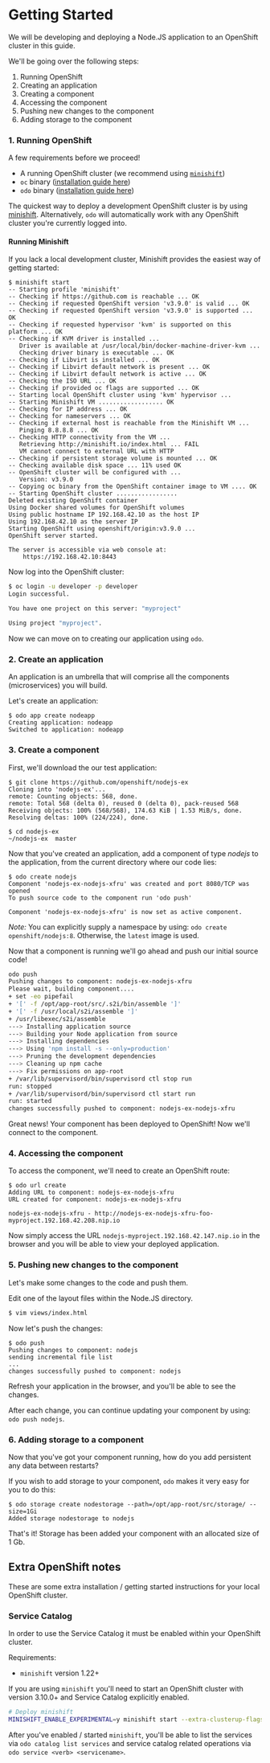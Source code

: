 # Getting Started

We will be developing and deploying a Node.JS application to an OpenShift cluster in this guide.

We'll be going over the following steps:

1. Running OpenShift
2. Creating an application
3. Creating a component
4. Accessing the component
5. Pushing new changes to the component
6. Adding storage to the component


### 1. Running OpenShift

A few requirements before we proceed!

 - A running OpenShift cluster (we recommend using [`minishift`](https://docs.openshift.org/latest/minishift/getting-started/installing.html))
 - `oc` binary ([installation guide here](https://docs.openshift.org/latest/minishift/getting-started/quickstart.html#starting-minishift))
 - `odo` binary ([installation guide here](/README.md#installation))

The quickest way to deploy a development OpenShift cluster is by using [minishift](https://docs.openshift.org/latest/minishift/index.html). Alternatively, `odo` will automatically work with any OpenShift cluster you're currently logged into.


#### Running Minishift

If you lack a local development cluster, Minishift provides the easiest way of getting started:

```console
$ minishift start       
-- Starting profile 'minishift'
-- Checking if https://github.com is reachable ... OK
-- Checking if requested OpenShift version 'v3.9.0' is valid ... OK
-- Checking if requested OpenShift version 'v3.9.0' is supported ... OK
-- Checking if requested hypervisor 'kvm' is supported on this platform ... OK
-- Checking if KVM driver is installed ...
   Driver is available at /usr/local/bin/docker-machine-driver-kvm ...
   Checking driver binary is executable ... OK
-- Checking if Libvirt is installed ... OK
-- Checking if Libvirt default network is present ... OK
-- Checking if Libvirt default network is active ... OK
-- Checking the ISO URL ... OK
-- Checking if provided oc flags are supported ... OK
-- Starting local OpenShift cluster using 'kvm' hypervisor ...
-- Starting Minishift VM .................. OK
-- Checking for IP address ... OK
-- Checking for nameservers ... OK
-- Checking if external host is reachable from the Minishift VM ...
   Pinging 8.8.8.8 ... OK
-- Checking HTTP connectivity from the VM ...
   Retrieving http://minishift.io/index.html ... FAIL
   VM cannot connect to external URL with HTTP
-- Checking if persistent storage volume is mounted ... OK
-- Checking available disk space ... 11% used OK
-- OpenShift cluster will be configured with ...
   Version: v3.9.0
-- Copying oc binary from the OpenShift container image to VM .... OK
-- Starting OpenShift cluster .................
Deleted existing OpenShift container
Using Docker shared volumes for OpenShift volumes
Using public hostname IP 192.168.42.10 as the host IP
Using 192.168.42.10 as the server IP
Starting OpenShift using openshift/origin:v3.9.0 ...
OpenShift server started.

The server is accessible via web console at:
    https://192.168.42.10:8443
```

Now log into the OpenShift cluster:

```sh
$ oc login -u developer -p developer
Login successful.

You have one project on this server: "myproject"

Using project "myproject".
```

Now we can move on to creating our application using `odo`.

### 2. Create an application

An application is an umbrella that will comprise all the components (microservices) you will build.

Let's create an application:

```console
$ odo app create nodeapp
Creating application: nodeapp
Switched to application: nodeapp
```

### 3. Create a component

First, we'll download the our test application: 

```console
$ git clone https://github.com/openshift/nodejs-ex
Cloning into 'nodejs-ex'...
remote: Counting objects: 568, done.
remote: Total 568 (delta 0), reused 0 (delta 0), pack-reused 568
Receiving objects: 100% (568/568), 174.63 KiB | 1.53 MiB/s, done.
Resolving deltas: 100% (224/224), done.

$ cd nodejs-ex 
~/nodejs-ex  master
```

Now that you've created an application, add a component of type _nodejs_ to the application, from the current directory where our code lies:

```console
$ odo create nodejs
Component 'nodejs-ex-nodejs-xfru' was created and port 8080/TCP was opened
To push source code to the component run 'odo push'

Component 'nodejs-ex-nodejs-xfru' is now set as active component.
```

*Note:* You can explicitly supply a namespace by using: `odo create openshift/nodejs:8`. Otherwise, the `latest` image is used.

Now that a component is running we'll go ahead and push our initial source code!

```sh
odo push
Pushing changes to component: nodejs-ex-nodejs-xfru
Please wait, building component....
+ set -eo pipefail
+ '[' -f /opt/app-root/src/.s2i/bin/assemble ']'
+ '[' -f /usr/local/s2i/assemble ']'
+ /usr/libexec/s2i/assemble
---> Installing application source
---> Building your Node application from source
---> Installing dependencies
---> Using 'npm install -s --only=production'
---> Pruning the development dependencies
---> Cleaning up npm cache
---> Fix permissions on app-root
+ /var/lib/supervisord/bin/supervisord ctl stop run
run: stopped
+ /var/lib/supervisord/bin/supervisord ctl start run
run: started
changes successfully pushed to component: nodejs-ex-nodejs-xfru
```

Great news! Your component has been deployed to OpenShift! Now we'll connect to the component.

### 4. Accessing the component

To access the component, we'll need to create an OpenShift route:

```console
$ odo url create
Adding URL to component: nodejs-ex-nodejs-xfru
URL created for component: nodejs-ex-nodejs-xfru

nodejs-ex-nodejs-xfru - http://nodejs-ex-nodejs-xfru-foo-myproject.192.168.42.208.nip.io
```

Now simply access the URL `nodejs-myproject.192.168.42.147.nip.io` in the browser and you will be able to view your deployed application.

### 5. Pushing new changes to the component

Let's make some changes to the code and push them.

Edit one of the layout files within the Node.JS directory.

```sh
$ vim views/index.html
```

Now let's push the changes:

```console
$ odo push
Pushing changes to component: nodejs
sending incremental file list
...
changes successfully pushed to component: nodejs
```

Refresh your application in the browser, and you'll be able to see the changes.

After each change, you can continue updating your component by using: `odo push nodejs`.

### 6. Adding storage to a component

Now that you've got your component running, how do you add persistent any data between restarts?

If you wish to add storage to your component, `odo` makes it very easy for you to do this:

```console
$ odo storage create nodestorage --path=/opt/app-root/src/storage/ --size=1Gi 
Added storage nodestorage to nodejs
```

That's it! Storage has been added your component with an allocated size of 1 Gb.

## Extra OpenShift notes

These are some extra installation / getting started instructions for your local OpenShift cluster.

### Service Catalog

In order to use the Service Catalog it must be enabled within your OpenShift cluster.

Requirements:
  - `minishift` version 1.22+

If you are using `minishift` you'll need to start an OpenShift cluster with version 3.10.0+ and Service Catalog explicitly enabled.

```sh
# Deploy minishift
MINISHIFT_ENABLE_EXPERIMENTAL=y minishift start --extra-clusterup-flags "--enable=*,service-catalog,automation-service-broker"
```

After you've enabled / started `minishift`, you'll be able to list the services via `odo catalog list services` and service catalog related operations via `odo service <verb> <servicename>`.
